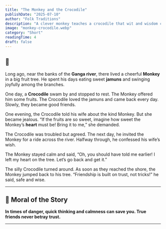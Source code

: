 ```yaml
---
title: "The Monkey and the Crocodile"
publishDate: "2025-07-10"
author: "Folk Traditions"
description: "A clever monkey teaches a crocodile that wit and wisdom can save you from any danger."
image: "monkey-crocodile.webp"
category: "Short"
readingTime: 4
draft: false
---
```


## 🐒

Long ago, near the banks of the **Ganga river**, there lived a cheerful **Monkey** in a big fruit tree. He spent his days eating sweet **jamuns** and swinging joyfully among the branches.

One day, a **Crocodile** swam by and stopped to rest. The Monkey offered him some fruits. The Crocodile loved the jamuns and came back every day. Slowly, they became good friends.

One evening, the Crocodile told his wife about the kind Monkey. But she became jealous. “If the fruits are so sweet, imagine how sweet the Monkey’s **heart** must be! Bring it to me,” she demanded.

The Crocodile was troubled but agreed. The next day, he invited the Monkey for a ride across the river. Halfway through, he confessed his wife’s wish.

The Monkey stayed calm and said, “Oh, you should have told me earlier! I left my heart on the tree. Let’s go back and get it.”

The silly Crocodile turned around. As soon as they reached the shore, the Monkey jumped back to his tree. “Friendship is built on trust, not tricks!” he said, safe and wise.

---

## 🌼 Moral of the Story

**In times of danger, quick thinking and calmness can save you. True friends never betray trust.**

---
